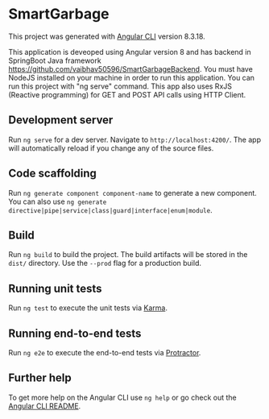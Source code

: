 # SmartGarbage

This project was generated with [Angular CLI](https://github.com/angular/angular-cli) version 8.3.18.

This application is deveoped using Angular version 8 and has backend in SpringBoot Java framework https://github.com/vaibhav50596/SmartGarbageBackend. You must have NodeJS installed on your machine in order to run this application.
You can run this project with "ng serve" command. This app also uses RxJS (Reactive programming) for GET and POST API calls using HTTP Client.

## Development server

Run `ng serve` for a dev server. Navigate to `http://localhost:4200/`. The app will automatically reload if you change any of the source files.

## Code scaffolding

Run `ng generate component component-name` to generate a new component. You can also use `ng generate directive|pipe|service|class|guard|interface|enum|module`.

## Build

Run `ng build` to build the project. The build artifacts will be stored in the `dist/` directory. Use the `--prod` flag for a production build.

## Running unit tests

Run `ng test` to execute the unit tests via [Karma](https://karma-runner.github.io).

## Running end-to-end tests

Run `ng e2e` to execute the end-to-end tests via [Protractor](http://www.protractortest.org/).

## Further help

To get more help on the Angular CLI use `ng help` or go check out the [Angular CLI README](https://github.com/angular/angular-cli/blob/master/README.md).
